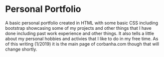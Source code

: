 # Personal Portfolio

A basic personal portfolio created in HTML with some basic CSS including bootstrap showcasing some of my projects and other things that I have done including past work experience and other things. It also tells a little about my personal hobbies and activies that I like to do in my free time. As of this writing (1/2019) it is the main page of corbanha.com though that will change shortly.
